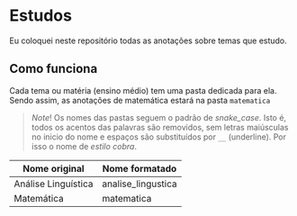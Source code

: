 # Estudos
Eu coloquei neste repositório todas as anotações sobre temas que estudo.

## Como funciona
Cada tema ou matéria (ensino médio) tem uma pasta dedicada para ela. Sendo assim, as anotações de matemática estará na pasta `matematica`

> *Note*!
> Os nomes das pastas seguem o padrão de *snake_case*. Isto é, todos os acentos das palavras são removidos, sem letras maiúsculas no inicio do nome e espaços são substituídos por `__` (underline). Por isso o nome de *estilo cobra*.

 | Nome original | Nome formatado |
 |----------------- | -------------------|
 | Análise Linguística | analise_lingustica |
 | Matemática | matematica |
 
